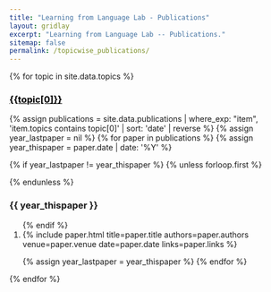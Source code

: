 ```yaml
---
title: "Learning from Language Lab - Publications"
layout: gridlay
excerpt: "Learning from Language Lab -- Publications."
sitemap: false
permalink: /topicwise_publications/
---
```


{% for topic in site.data.topics %}
<h3 id="{{topic[1].url}}"><a href="#{{topic[1].url}}" style="color:#000000">{{topic[0]}}</a></h3>
{% assign publications = site.data.publications | where_exp: "item", 'item.topics contains topic[0]' | sort: 'date' | reverse %}
{% assign year_lastpaper = nil %}
{% for paper in publications %}
{% assign year_thispaper = paper.date | date: '%Y' %}

{% if year_lastpaper != year_thispaper %}
{% unless forloop.first %}
</ol>
{% endunless %}
<h3>{{ year_thispaper }}</h3>
<ol reversed start="{{ forloop.rindex }}">
{% endif %}

<li>
{% include paper.html
    title=paper.title
    authors=paper.authors
    venue=paper.venue
    date=paper.date
    links=paper.links
%}
</li>

{% assign year_lastpaper = year_thispaper %}
{% endfor %}
</ol>
{% endfor %}